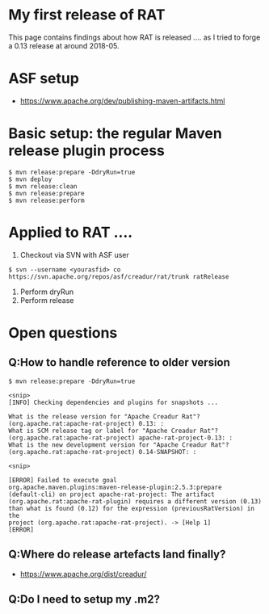 # My first release of RAT

This page contains findings about how RAT is released ....
as I tried to forge a 0.13 release at around 2018-05.

# ASF setup

* https://www.apache.org/dev/publishing-maven-artifacts.html

# Basic setup: the regular Maven release plugin process

```
$ mvn release:prepare -DdryRun=true
$ mvn deploy
$ mvn release:clean
$ mvn release:prepare
$ mvn release:perform
```

# Applied to RAT ....

1. Checkout via SVN with ASF user
```
$ svn --username <yourasfid> co https://svn.apache.org/repos/asf/creadur/rat/trunk ratRelease
```
1. Perform dryRun
1. Perform release

# Open questions

## Q:How to handle reference to older version

```
$ mvn release:prepare -DdryRun=true

<snip>
[INFO] Checking dependencies and plugins for snapshots ...

What is the release version for "Apache Creadur Rat"?
(org.apache.rat:apache-rat-project) 0.13: :
What is SCM release tag or label for "Apache Creadur Rat"?
(org.apache.rat:apache-rat-project) apache-rat-project-0.13: :
What is the new development version for "Apache Creadur Rat"?
(org.apache.rat:apache-rat-project) 0.14-SNAPSHOT: :

<snip>

[ERROR] Failed to execute goal
org.apache.maven.plugins:maven-release-plugin:2.5.3:prepare
(default-cli) on project apache-rat-project: The artifact
(org.apache.rat:apache-rat-plugin) requires a different version (0.13)
than what is found (0.12) for the expression (previousRatVersion) in the
project (org.apache.rat:apache-rat-project). -> [Help 1]
[ERROR]
```

## Q:Where do release artefacts land finally?

* https://www.apache.org/dist/creadur/
 
## Q:Do I need to setup my .m2?

```
```
